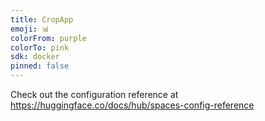 ```yaml
---
title: CropApp
emoji: 📊
colorFrom: purple
colorTo: pink
sdk: docker
pinned: false
---
```


Check out the configuration reference at https://huggingface.co/docs/hub/spaces-config-reference
